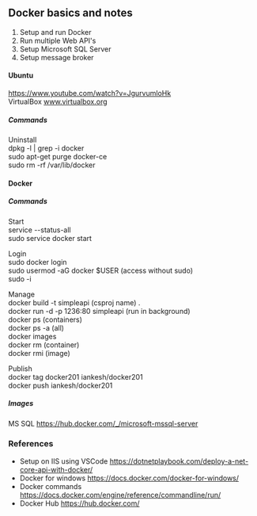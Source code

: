 ## Docker basics and notes

1. Setup and run Docker
2. Run multiple Web API's
3. Setup Microsoft SQL Server  
4. Setup message broker

#### Ubuntu
https://www.youtube.com/watch?v=JgurvumloHk  
VirtualBox www.virtualbox.org  

##### Commands  
Uninstall  
dpkg -l | grep -i docker  
sudo apt-get purge docker-ce  
sudo rm -rf /var/lib/docker  



#### Docker 
##### Commands  

Start  
service --status-all  
sudo service docker start  

Login  
sudo docker login  
sudo usermod -aG docker $USER (access without sudo)  
sudo -i

Manage  
docker build -t simpleapi (csproj name) .  
docker run -d -p 1236:80 simpleapi (run in background)  
docker ps (containers)  
docker ps -a (all)  
docker images  
docker rm (container)  
docker rmi (image)  

Publish  
docker tag docker201 iankesh/docker201  
docker push iankesh/docker201  

##### Images
MS SQL https://hub.docker.com/_/microsoft-mssql-server

### References
- Setup on IIS using VSCode https://dotnetplaybook.com/deploy-a-net-core-api-with-docker/
- Docker for windows https://docs.docker.com/docker-for-windows/
- Docker commands https://docs.docker.com/engine/reference/commandline/run/
- Docker Hub https://hub.docker.com/ 
